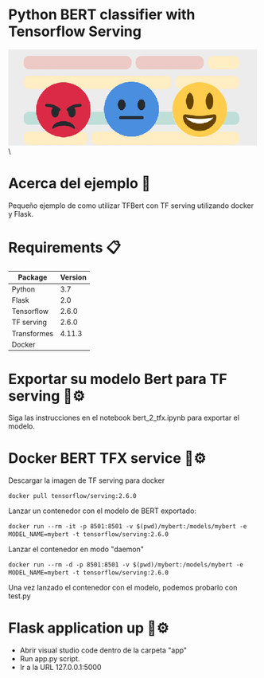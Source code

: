 # Python BERT classifier with Tensorflow Serving
![img1](images/sentiment_analysis.png)\

# Acerca del ejemplo 🚀
Pequeño ejemplo de como utilizar TFBert con TF serving utilizando docker y Flask.

# Requirements 📋
| Package     | Version |
| ----------- | ------- |
| Python      | 3.7     |
| Flask       | 2.0     |
| Tensorflow  | 2.6.0   |
| TF serving  | 2.6.0   |
| Transformes | 4.11.3  |
| Docker      |         |

# Exportar su modelo Bert para TF serving 🔧⚙️
Siga las instrucciones en el notebook bert_2_tfx.ipynb para exportar el modelo.

# Docker BERT TFX service 🔧⚙️
Descargar la imagen de TF serving para docker
```
docker pull tensorflow/serving:2.6.0
```

Lanzar un contenedor con el modelo de BERT exportado:
```
docker run --rm -it -p 8501:8501 -v $(pwd)/mybert:/models/mybert -e MODEL_NAME=mybert -t tensorflow/serving:2.6.0
```

Lanzar el contenedor en modo "daemon"
```
docker run --rm -d -p 8501:8501 -v $(pwd)/mybert:/models/mybert -e MODEL_NAME=mybert -t tensorflow/serving:2.6.0
```

Una vez lanzado el contenedor con el modelo, podemos probarlo con test.py

# Flask application up 🔧⚙️
- Abrir visual studio code dentro de la carpeta "app"
- Run app.py script.
- Ir a la URL 127.0.0.1:5000
